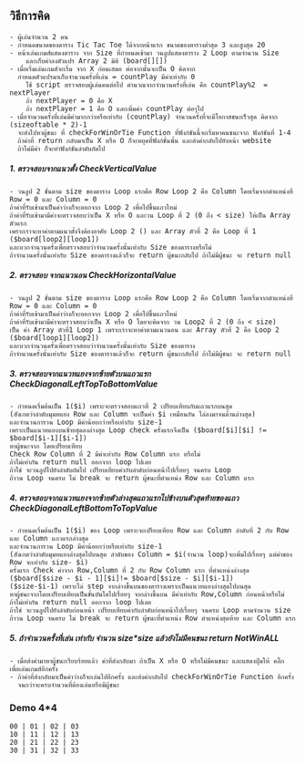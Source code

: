 <p align="left"> 
 
## วิธีการคิด

	- ผู้เล่นจำนวน 2 คน
	- กำหนดขนาดของตาราง Tic Tac Toe ได้จากหน้าแรก ขนาดของตารางต่ำสุด 3 และสูงสุด 20
	- หน้าเล่นเกมส์แสดงตาราง จาก Size ที่กำหนดเข้ามา วนลูปแสดงตาราง 2 Loop ตามจำนวน Size 
	    และเก็บค่าลงตัวแปร Array 2 มิติ (board[][]) 
	- เมื่อเริ่มเล่นเกมส์จะเริ่ม จาก X ก่อนเสมอ ต่อจากนั้นจะเป็น O คิดจาก
      กำหนดตัวแปรมาเก็บจำนวนครั้งที่เล่น = countPlay มีค่าเท่ากับ 0 
		ใช้ script ตรวจสอบผู้เล่นคนต่อไป คำนวณจากจำนวนครั้งที่เล่น คือ countPlay%2  = nextPlayer
		ถ้า nextPlayer = 0 คือ X
		ถ้า nextPlayer = 1 คือ O และเพิ่มค่า countPlay ต่อๆไป	
	- เมื่อจำนวนครั้งที่เล่นมีค่ามากกว่าหรือเท่ากับ (countPlay) จำนวนครั้งที่จะมีโอกาสชนะเร็วสุด คิดจาก (sizeoftable * 2)-1
	  จะส่งไปหาผู้ชนะ ที่ checkForWinOrTie Function ที่ฟังก์ชันนี้จะเริ่มหาคนชนะจาก ฟังก์ชันที่ 1-4 
      ถ้าค่าที่ return กลับมาเป็น X หรือ O ก็จะหยุดที่ฟังก์ชั่นนั้น และส่งค่ากลับไปยังหน้า website
      ถ้าไม่มีค่า ก็จะทำฟังก์ชันลำดับถัดไป

#####  1. ตรวจสอบจากแนวตั้ง CheckVerticalValue   
	- วนลูป 2 ชั้นตาม size ของตาราง Loop แรกคือ Row Loop 2 คือ Column โดยเริ่มจากตำแหน่งที่ Row = 0 และ Column = 0 
	ถ้าค่าที่รับเข้ามาเป็นค่าว่างก็จะออกจาก Loop 2 เพื่อไปขึ้นแถวใหม่  
	ถ้าค่าที่รับเข้ามามีค่าจะตรวจสอบว่าเป็น X หรือ O และวน Loop ที่ 2 (0 ถึง < size) ให้เป็น Array ตัวแรก 
	เพราะเราจะหาค่าตามแนวตั้งจึงต้องอาศัย Loop 2 () และ Array ตัวที่ 2 คือ Loop ที่ 1 ($board[loop2][loop1])
	และบวกจำนวนครั้งเพื่อตรวจสอบว่าจำนวนครั้งนั้นเท่ากับ Size ของตารางหรือไม่
	ถ้าจำนวนครั้งนั้นเท่ากับ Size ของตารางแล้วก็จะ return ผู้ชนะกลับไป ถ้าไม่มีผู้ชนะ จะ return null
    
#####  2. ตรวจสอบ จากแนวนอน CheckHorizontalValue
	- วนลูป 2 ชั้นตาม size ของตาราง Loop แรกคือ Row Loop 2 คือ Column โดยเริ่มจากตำแหน่งที่ Row = 0 และ Column = 0 
	ถ้าค่าที่รับเข้ามาเป็นค่าว่างก็จะออกจาก Loop 2 เพื่อไปขึ้นแถวใหม่
	ถ้าค่าที่รับเข้ามามีค่าจะตรวจสอบว่าเป็น X หรือ O โดยจะคิดจาก วน Loop2 ที่ 2 (0 ถึง < size)   
	เป็น ค่า Array ตัวที่1 Loop 1 เพราะเราจะหาค่าตามแนวนอน และ Array ตัวที่ 2 คือ Loop 2 ($board[loop1][loop2])
	และบวกจำนวนครั้งเพื่อตรวจสอบว่าจำนวนครั้งนั้นเท่ากับ Size ของตาราง
	ถ้าจำนวนครั้งนั้นเท่ากับ Size ของตารางแล้วก็จะ return ผู้ชนะกลับไป ถ้าไม่มีผู้ชนะ จะ return null  
  
##### 3. ตรวจสอบจากแนวทแยงจากซ้ายตัวบนแถวแรก CheckDiagonalLeftTopToBottomValue

	- กำหนดเริ่มต้นเป็น 1($i) เพราะจะตรวจสอบแถวที่ 2 เปรียบเทียบกับแถวแรกบนสุด
    (สังเกตว่าลำดับมุมทแยง Row และ Column จะเป็นค่า $i เหมือนกัน ไล่ลงมาจนด้านล่างสุด)
	และจำนวนการวน Loop มีค่าน้อยกว่าหรือเท่ากับ size-1   
	เพราะเป็นแนวทแยงบนซ้ายสุดลงล่างสุด Loop check ครั้งแรกจึงเป็น ($board[$i][$i] != $board[$i-1][$i-1])  
	หาผู้ชนะจาก โดยเปรียบเทียบ 
	Check Row Column ที่ 2 มีค่าเท่ากับ Row Column แรก หรือไม่ 
	ถ้าไม่เท่ากัน return null ออกจาก loop ไปเลย
	ถ้าใช่ จะวนลูปไปยังลำดับถัดไป เปรียบเทียบค่ากับลำดับก่อนหน้าไปเรื่อยๆ จนครบ Loop
	ถ้าวน Loop จนครบ ไม่ break จะ return ผู้ชนะที่ตำแหน่ง Row และ Column แรก

#####  4. ตรวจสอบจากแนวทแยงจากซ้ายตัวล่างสุดแถวแรกไปข้างบนตัวสุดท้ายของแถว CheckDiagonalLeftBottomToTopValue

	- กำหนดเริ่มต้นเป็น 1($i) ของ Loop เพราะจะเปรียบเทียบ Row และ Column ลำดับที่ 2 กับ Row และ Column แถวแรกล่างสุด  
	และจำนวนการวน Loop มีค่าน้อยกว่าหรือเท่ากับ size-1
    (สังเกตว่าลำดับมุมทแยงล่างสุดไปบนสุด ลำดับของ Column = $i(จำนวน loop)จะเพิ่มไปเรื่อยๆ แต่ค่าของ Row จะเท่ากับ size- $i)
	ครั้งแรก Check ค่าจาก Row,Column ที่ 2 กับ Row Column แรก ที่ตำแหน่งล่างสุด 
	($board[$size - $i - 1][$i]!= $board[$size - $i][$i-1]) 
    ($size-$i-1) เพราะไล่ step จากล่างขึ้นบนของตารางเพราะเป็นแนวทแยงล่างสุดไปบนสุด
	หาผู้ชนะจากโดยเปรียบเทียบเป็นขั้นบันไดไปเรื่อยๆ จากล่างขึ้นบน มีค่าเท่ากับ Row,Column ก่อนหน้าหรือไม่
	ถ้าไม่เท่ากัน return null ออกจาก loop ไปเลย
	ถ้าใช่ จะวนลูปไปยังลำดับก่อนหน้า เปรียบเทียบค่ากับลำดับก่อนหน้าไปเรื่อยๆ จนครบ Loop ตามจำนวน size 
	ถ้าวน Loop จนครบ ไม่ break จะ return ผู้ชนะที่ตำแหน่ง Row ตำแหน่งสุดท้าย และ Column แรก

##### 5. ถ้าจำนวนครั้งที่เล่น เท่ากับ จำนวน size*size แล้วยังไม่มีคนชนะ return NotWinALL

	- เมื่อส่งค่ามาหาผู้ชนะเรียบร้อยแล้ว ค่าที่ส่งกลับมา ถ้าเป็น X หรือ O หรือไม่มีคนชนะ และแสดงปุ่มให้ คลิ๊ก เพื่อเล่นเกมส์อีกครั้ง
	- ถ้าค่าที่ส่งกลับมาเป็นค่าว่างก็จะเล่นไปอีกครั้ง และส่งค่ากลับไป checkForWinOrTie Function อีกครั้ง 
	  จนกว่าจะครบจำนวนที่ต้องเล่นหรือมีผู้ชนะ
     
### Demo 4*4

    00 | 01 | 02 | 03  
    10 | 11 | 12 | 13  
    20 | 21 | 22 | 23     
    30 | 31 | 32 | 33 
</p>
     
    
